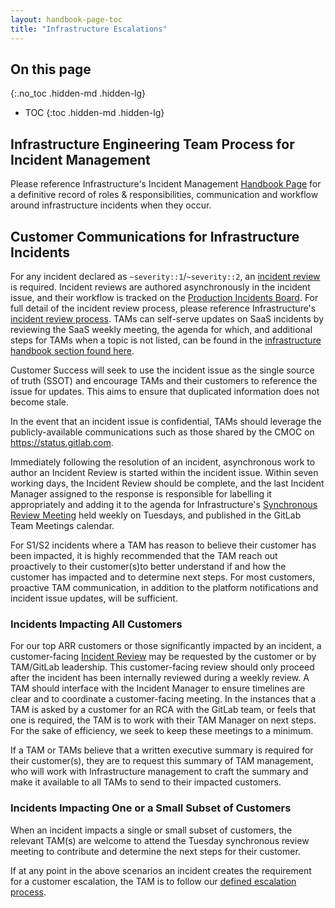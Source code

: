 ```yaml
---
layout: handbook-page-toc
title: "Infrastructure Escalations"
---
```


## On this page

{:.no_toc .hidden-md .hidden-lg}

- TOC
{:toc .hidden-md .hidden-lg}

## Infrastructure Engineering Team Process for Incident Management

Please reference Infrastructure's Incident Management [Handbook Page](https://about.gitlab.com/handbook/engineering/infrastructure/incident-management/)
 for a definitive record of roles & responsibilities, communication and workflow
 around infrastructure incidents when they occur.

## Customer Communications for Infrastructure Incidents

For any incident declared as `~severity::1`/`~severity::2`, an [incident review](https://about.gitlab.com/handbook/engineering/infrastructure/incident-review/#review-criteria)
 is required. Incident reviews are authored asynchronously in the incident issue,
 and their workflow is tracked on the [Production Incidents Board](https://gitlab.com/gitlab-com/gl-infra/production/-/boards/1717012?label_name[]=incident).
 For full detail of the incident review process, please reference Infrastructure's 
 [incident review process](https://about.gitlab.com/handbook/engineering/infrastructure/incident-review/).  TAMs can self-serve updates on SaaS incidents by reviewing the SaaS weekly meeting, the agenda for which, and additional steps for TAMs when a topic is not listed, can be found in the [infrastructure handbook section found here](https://about.gitlab.com/handbook/engineering/infrastructure/incident-review/#review-of-root-causes-and-corrective-actions).

Customer Success will seek to use the incident issue as the single source of truth (SSOT)
 and encourage TAMs and their customers to reference the issue for updates. This aims
 to ensure that duplicated information does not become stale.

In the event that an incident issue is confidential, TAMs should leverage the
 publicly-available communications such as those shared by the CMOC on https://status.gitlab.com.

Immediately following the resolution of an incident, asynchronous work to author
 an Incident Review is started within the incident issue. Within seven working days,
 the Incident Review should be complete, and the last Incident Manager assigned to the response is responsible for labelling
 it appropriately and adding it to the agenda for Infrastructure's
 [Synchronous Review Meeting](https://about.gitlab.com/handbook/engineering/infrastructure/incident-review/#synchronous-review-meeting-sessions)
 held weekly on Tuesdays, and published in the GitLab Team Meetings calendar.  

For S1/S2 incidents where a TAM has reason to believe their customer has been impacted,
 it is highly recommended that the TAM reach out proactively to their customer(s)to better understand
 if and how the customer has impacted and to determine next steps. For most customers, 
 proactive TAM communication, in addition to the platform notifications and incident
 issue updates, will be sufficient. 



### Incidents Impacting All Customers

For our top ARR customers or those significantly impacted by an incident, a customer-facing
 [Incident Review](https://about.gitlab.com/handbook/engineering/infrastructure/incident-review/#review-of-root-causes-and-corrective-actions)
 may be requested by the customer or by TAM/GitLab leadership. This customer-facing review
 should only proceed after the incident has been internally reviewed during a weekly review.
 A TAM should interface with the Incident Manager to ensure timelines are clear and to coordinate a
 customer-facing meeting. In the instances that a TAM is asked by a customer for
 an RCA with the GitLab team, or feels that one is required, the TAM is to work 
 with their TAM Manager on next steps. For the sake of efficiency, we seek to keep
 these meetings to a minimum. 

If a TAM or TAMs believe that a written executive summary is required for their customer(s),
 they are to request this summary of TAM management, who will work with Infrastructure management
 to craft the summary and make it available to all TAMs to send to their impacted customers.

### Incidents Impacting One or a Small Subset of Customers

When an incident impacts a single or small subset of customers, the relevant TAM(s)
 are welcome to attend the Tuesday synchronous review meeting to contribute and
 determine the next steps for their customer.

If at any point in the above scenarios an incident creates the requirement for a
 customer escalation, the TAM is to follow our [defined escalation process](https://about.gitlab.com/handbook/customer-success/tam/escalations/#definitions-of-severity-levels).
